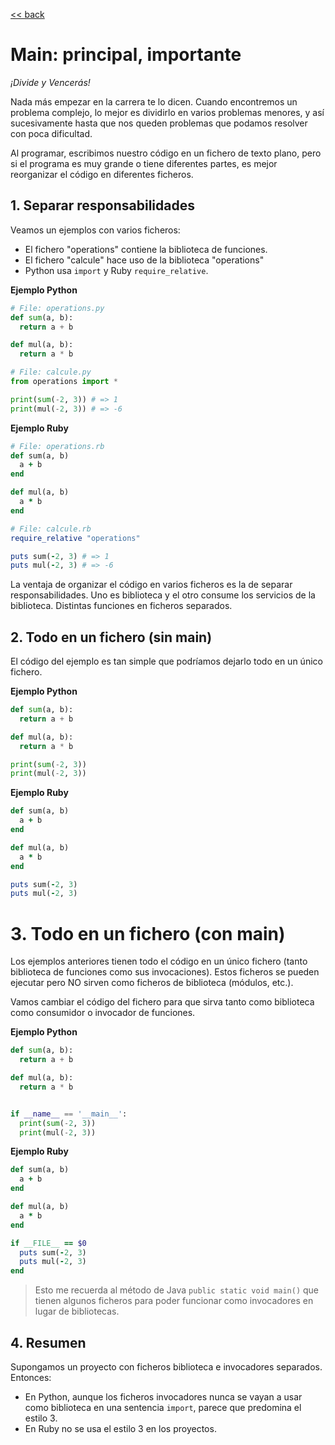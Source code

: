 [<< back](README.md)

# Main: principal, importante

_¡Divide y Vencerás!_

Nada más empezar en la carrera te lo dicen. Cuando encontremos un problema complejo, lo mejor es dividirlo en varios problemas menores, y así sucesivamente hasta que nos queden problemas que podamos resolver con poca dificultad.

Al programar, escribimos nuestro código en un fichero de texto plano, pero si el programa es muy grande o tiene diferentes partes, es mejor reorganizar el código en diferentes ficheros.

## 1. Separar responsabilidades

Veamos un ejemplos con varios ficheros:
* El fichero "operations" contiene la biblioteca de funciones.
* El fichero "calcule" hace uso de la biblioteca "operations"
* Python usa `import` y Ruby `require_relative`.

**Ejemplo Python**

```python
# File: operations.py
def sum(a, b):
  return a + b

def mul(a, b):
  return a * b
```

```python
# File: calcule.py
from operations import *

print(sum(-2, 3)) # => 1
print(mul(-2, 3)) # => -6
```

**Ejemplo Ruby**

```ruby
# File: operations.rb
def sum(a, b)
  a + b
end

def mul(a, b)
  a * b
end
```

```ruby
# File: calcule.rb
require_relative "operations"

puts sum(-2, 3) # => 1
puts mul(-2, 3) # => -6
```

La ventaja de organizar el código en varios ficheros es la de separar responsabilidades. Uno es biblioteca y el otro consume los servicios de la biblioteca. Distintas funciones en ficheros separados.

## 2. Todo en un fichero (sin main)

El código del ejemplo es tan simple que podríamos dejarlo todo en un único fichero.

**Ejemplo Python**
```python
def sum(a, b):
  return a + b

def mul(a, b):
  return a * b

print(sum(-2, 3))
print(mul(-2, 3))
```

**Ejemplo Ruby**
```ruby
def sum(a, b)
  a + b
end

def mul(a, b)
  a * b
end

puts sum(-2, 3)
puts mul(-2, 3)
```

# 3. Todo en un fichero (con main)

Los ejemplos anteriores tienen todo el código en un único fichero (tanto biblioteca de funciones como sus invocaciones). Estos ficheros se pueden ejecutar pero NO sirven como ficheros de biblioteca (módulos, etc.).

Vamos cambiar el código del fichero para que sirva tanto como biblioteca como consumidor o invocador de funciones.

**Ejemplo Python**

```python
def sum(a, b):
  return a + b

def mul(a, b):
  return a * b


if __name__ == '__main__':
  print(sum(-2, 3))
  print(mul(-2, 3))
```


**Ejemplo Ruby**

```Ruby
def sum(a, b)
  a + b
end

def mul(a, b)
  a * b
end

if __FILE__ == $0
  puts sum(-2, 3)
  puts mul(-2, 3)
end
```

> Esto me recuerda al método de Java `public static void main()` que tienen algunos ficheros para poder funcionar como invocadores en lugar de bibliotecas.

## 4. Resumen

Supongamos un proyecto con ficheros biblioteca e invocadores separados. Entonces:
* En Python, aunque los ficheros invocadores nunca se vayan a usar como biblioteca en una sentencia `import`, parece que predomina el estilo 3.
* En Ruby no se usa el estilo 3 en los proyectos.
